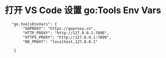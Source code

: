 # 打开 VS Code 设置 go:Tools Env Vars

``` shell
   "go.toolsEnvVars": {
        "GOPROXY": "https://goproxy.cn",
        "HTTP_PROXY": "http://127.0.0.1:7890",
        "HTTPS_PROXY": "http://127.0.0.1:7890",
        "NO_PROXY": "localhost,127.0.0.1"

    }
```